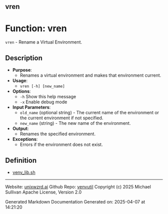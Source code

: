 ## vren
# Function: vren
`vren` - Rename a Virtual Environment.
## Description
- **Purpose**: 
  - Renames a virtual environment and makes that environment current.
- **Usage**: 
  - `vren [-h] [new_name]`
- **Options**: 
  - `-h`   Show this help message
  - `-x`   Enable debug mode
- **Input Parameters**: 
  - `old_name` (optional string) - The current name of the environment or 
    the current environment if not specified.
  - `new_name` (string) - The new name of the environment.
- **Output**: 
  - Renames the specified environment.
- **Exceptions**: 
  - Errors if the environment does not exist.

## Definition 

* [venv_lib.sh](../venv_lib_sh.md)
---

Website: [unixwzrd.ai](https://unixwzrd.ai)
Github Repo: [venvutil](https://github.com/unixwzrd/venvutil)
Copyright (c) 2025 Michael Sullivan
Apache License, Version 2.0

Generated Markdown Documentation
Generated on: 2025-04-07 at 14:21:20
